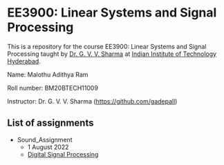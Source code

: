 # EE3900: Linear Systems and Signal Processing
This is a repository for the course EE3900: Linear Systems and Signal Processing taught by [Dr. G. V. V. Sharma](https://www.iith.ac.in/~gadepall/) at [Indian Institute of Technology Hyderabad](https://iith.ac.in/).

Name: Malothu Adithya Ram

Roll number: BM20BTECH11009

Instructor: Dr. G. V. V. Sharma (https://github.com/gadepall)

## List of assignments
- Sound_Assignment
  - 1 August 2022
  - [Digital Signal Processing](https://github.com/gadepall/EE3900-2022/blob/main/filter/main.pdf)
